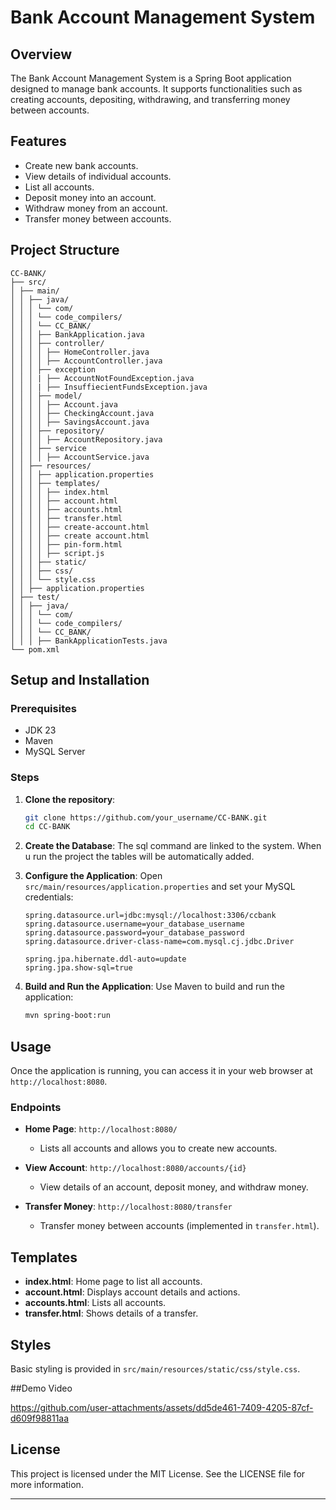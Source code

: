 # Bank Account Management System

## Overview
The Bank Account Management System is a Spring Boot application designed to manage bank accounts. It supports functionalities such as creating accounts, depositing, withdrawing, and transferring money between accounts.

## Features
- Create new bank accounts.
- View details of individual accounts.
- List all accounts.
- Deposit money into an account.
- Withdraw money from an account.
- Transfer money between accounts.

## Project Structure

```
CC-BANK/
├── src/
│ ├── main/
│ │ ├── java/
│ │ │ └── com/
│ │ │ └── code_compilers/
│ │ │ └── CC_BANK/
│ │ │ ├── BankApplication.java
│ │ │ ├── controller/
│ │ │ │ ├── HomeController.java
│ │ │ │ ├── AccountController.java
│ │ │ ├── exception
│ │ │ | ├── AccountNotFoundException.java
│ │ │ | ├── InsuffiecientFundsException.java
│ │ │ ├── model/
│ │ │ │ ├── Account.java
│ │ │ │ ├── CheckingAccount.java
│ │ │ │ ├── SavingsAccount.java
│ │ │ ├── repository/
│ │ │ │ ├── AccountRepository.java
│ │ │ ├── service
│ │ │ │ ├── AccountService.java
│ │ ├── resources/
│ │ │ ├── application.properties
│ │ │ ├── templates/
│ │ │ │ ├── index.html
│ │ │ │ ├── account.html
│ │ │ │ ├── accounts.html
│ │ │ │ ├── transfer.html
│ │ │ │ ├── create-account.html
│ │ │ │ ├── create account.html
│ │ │ │ ├── pin-form.html
│ │ │ │ ├── script.js
│ │ │ ├── static/
│ │ │ ├── css/
│ │ │ └── style.css
│ │ ├── application.properties
│ ├── test/
│ │ ├── java/
│ │ │ └── com/
│ │ │ └── code_compilers/
│ │ │ └── CC_BANK/
│ │ │ ├── BankApplicationTests.java
└── pom.xml
```

## Setup and Installation

### Prerequisites
- JDK 23
- Maven
- MySQL Server

### Steps

1. **Clone the repository**:
    ```sh
    git clone https://github.com/your_username/CC-BANK.git
    cd CC-BANK
    ```

2. **Create the Database**:
   The sql command are linked to the system. When u run the project the tables will be automatically added. 

3. **Configure the Application**:
    Open `src/main/resources/application.properties` and set your MySQL credentials:
    ```properties
    spring.datasource.url=jdbc:mysql://localhost:3306/ccbank
    spring.datasource.username=your_database_username
    spring.datasource.password=your_database_password
    spring.datasource.driver-class-name=com.mysql.cj.jdbc.Driver

    spring.jpa.hibernate.ddl-auto=update
    spring.jpa.show-sql=true
    ```

4. **Build and Run the Application**:
    Use Maven to build and run the application:
    ```sh
    mvn spring-boot:run
    ```

## Usage
Once the application is running, you can access it in your web browser at `http://localhost:8080`.

### Endpoints

- **Home Page**: `http://localhost:8080/`
    - Lists all accounts and allows you to create new accounts.

- **View Account**: `http://localhost:8080/accounts/{id}`
    - View details of an account, deposit money, and withdraw money.

- **Transfer Money**: `http://localhost:8080/transfer`
    - Transfer money between accounts (implemented in `transfer.html`).

## Templates

- **index.html**: Home page to list all accounts.
- **account.html**: Displays account details and actions.
- **accounts.html**: Lists all accounts.
- **transfer.html**: Shows details of a transfer.

## Styles
Basic styling is provided in `src/main/resources/static/css/style.css`.

##Demo Video

https://github.com/user-attachments/assets/dd5de461-7409-4205-87cf-d609f98811aa

## License
This project is licensed under the MIT License. See the LICENSE file for more information.

---


